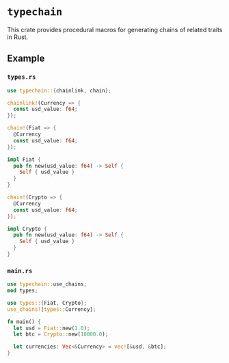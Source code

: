 # `typechain`

This crate provides procedural macros for generating chains of related traits in Rust.

## Example

### `types.rs`

```rust
use typechain::{chainlink, chain};

chainlink!(Currency => {
  const usd_value: f64;
});

chain!(Fiat => {
  @Currency
  const usd_value: f64;
});

impl Fiat {
  pub fn new(usd_value: f64) -> Self {
    Self { usd_value }
  }
}

chain!(Crypto => {
  @Currency
  const usd_value: f64;
});

impl Crypto {
  pub fn new(usd_value: f64) -> Self {
    Self { usd_value }
  }
}
```

### `main.rs`

```rust
use typechain::use_chains;
mod types;

use types::{Fiat, Crypto};
use_chains![types::Currency];

fn main() {
  let usd = Fiat::new(1.0);
  let btc = Crypto::new(10000.0);

  let currencies: Vec<&Currency> = vec![&usd, &btc];
}
```
